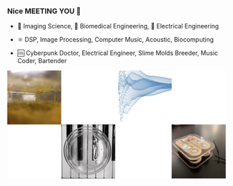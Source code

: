 ### Nice MEETING YOU 👻

- 🔬 Imaging Science, 🧬 Biomedical Engineering, 💜 Electrical Engineering

- ⚛️ DSP, Image Processing, Computer Music, Acoustic, Biocomputing

- 🆒 Cyberpunk Doctor, Electrical Engineer, Slime Molds Breeder, Music Coder, Bartender


![Image](https://github.com/GhosTTTTTian/GhosTTTTTian/raw/main/img/bk.jpg)
